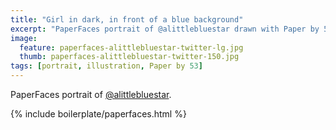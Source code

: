 ```yaml
---
title: "Girl in dark, in front of a blue background"
excerpt: "PaperFaces portrait of @alittlebluestar drawn with Paper by 53 on an iPad."
image: 
  feature: paperfaces-alittlebluestar-twitter-lg.jpg
  thumb: paperfaces-alittlebluestar-twitter-150.jpg
tags: [portrait, illustration, Paper by 53]
---
```


PaperFaces portrait of [@alittlebluestar](http://twitter.com/alittlebluestar).

{% include boilerplate/paperfaces.html %}